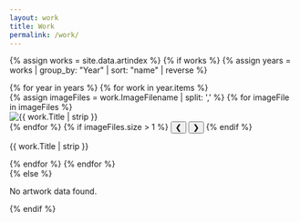 ```yaml
---
layout: work
title: Work
permalink: /work/
---
```


{% assign works = site.data.artindex %}
{% if works %}
  {% assign years = works | group_by: "Year" | sort: "name" | reverse %}

  <div class="art-grid" id="art-grid">
    {% for year in years %}
      {% for work in year.items %}
        <div class="art-item" data-year="{{ year.name }}" onclick="openModal('{{ work.ImageFilename | escape }}', '{{ work.Title | escape }}', '{{ work.Material | escape }}', '{{ work.Dimensions | escape }}', '{{ work.Description | escape }}')">
          <div class="carousel">
            {% assign imageFiles = work.ImageFilename | split: ',' %}
            {% for imageFile in imageFiles %}
              <div class="carousel-item {% if forloop.first %}active{% endif %}">
                <img src="assets/images/work-images/{{ imageFile | strip }}" alt="{{ work.Title | strip }}" class="art-image" loading="lazy">
              </div>
            {% endfor %}
            {% if imageFiles.size > 1 %}
              <button class="carousel-arrow prev" onclick="moveCarousel(this, -1); event.stopPropagation();">&#10094;</button>
              <button class="carousel-arrow next" onclick="moveCarousel(this, 1); event.stopPropagation();">&#10095;</button>
            {% endif %}
          </div>
          <p class="art-title">{{ work.Title | strip }}</p>
        </div>
      {% endfor %}
    {% endfor %}
  </div>
{% else %}
  <p>No artwork data found.</p>
{% endif %}

<style>
  .home-button {
    font-size: 22px;
    font-weight: bold;
  }
</style>

<script>
  function updateYearOnScroll() {
    const items = document.querySelectorAll('.art-item');
    let currentYear = '';
    let scrollPosition = window.scrollY + window.innerHeight / 2;

    items.forEach(item => {
      const rect = item.getBoundingClientRect();
      const itemTop = rect.top + window.scrollY;
      const itemBottom = itemTop + rect.height;
      if (scrollPosition >= itemTop && scrollPosition <= itemBottom) {
        currentYear = item.getAttribute('data-year');
      }
    });

    const ticker = document.getElementById('year-ticker');
    if (ticker && currentYear) {
      ticker.textContent = currentYear;
      ticker.style.fontSize = '32px';
      ticker.style.fontWeight = 'bold';
    }
  }

  window.addEventListener('scroll', updateYearOnScroll);
  document.addEventListener('DOMContentLoaded', updateYearOnScroll);
</script>
